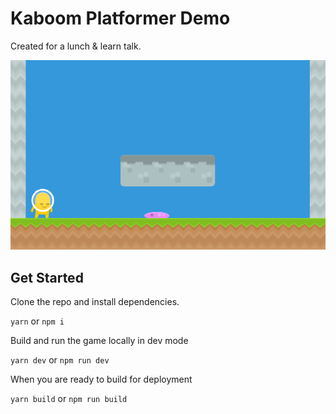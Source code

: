 # Kaboom Platformer Demo

Created for a lunch & learn talk.

![Screenshot](public/screenshot.png)

## Get Started

Clone the repo and install dependencies.

`yarn` or `npm i`

Build and run the game locally in dev mode

`yarn dev` or `npm run dev`

When you are ready to build for deployment

`yarn build` or `npm run build`
